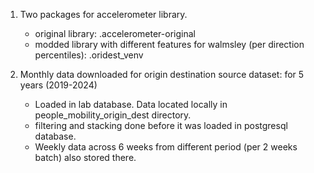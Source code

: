 1. Two packages for accelerometer library.
    - original library: .accelerometer-original
    - modded library with different features for walmsley (per direction percentiles): .oridest_venv

2. Monthly data downloaded for origin destination source dataset: for 5 years (2019-2024)
    - Loaded in lab database. Data located locally in people_mobility_origin_dest directory.
    - filtering and stacking done before it was loaded in postgresql database.
    - Weekly data across 6 weeks from different period (per 2 weeks batch) also stored there.


